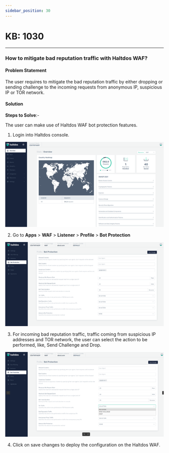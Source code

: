 ```yaml
---
sidebar_position: 30
---
```


# KB: 1030
-----------

### **How to mitigate bad reputation traffic with Haltdos WAF?**

#### **Problem Statement**

The user requires to mitigate the bad reputation traffic by either dropping or sending challenge to the incoming requests from anonymous IP, suspicious IP or TOR network.

#### **Solution**

**Steps to Solve**:-

The user can make use of Haltdos WAF bot protection features.

1. Login into Haltdos console.

![kb-1030](/img/waf/v7/kb/overview_kb_1030_1.png)

2. Go to **Apps** > **WAF** > **Listener** > **Profile** > **Bot Protection**

![kb-1030](/img/waf/v7/kb/bot_kb_1030_2.png)

3. For incoming bad reputation traffic, traffic coming from suspicious IP addresses and TOR network, the user can select the action to be performed, like, Send Challenge and Drop.

![kb-1030](/img/waf/v7/kb/bot_kb_1030_3.png)

4. Click on save changes to deploy the configuration on the Haltdos WAF.

